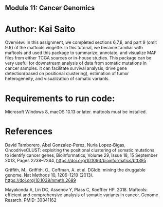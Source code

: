 ## Module 11: Cancer Genomics

# Author: Kai Saito

Overview: In this assignment, we completed sections 6,7,8, and part 9 (omit 9.9) of the maftools vingette. 
In this tutorial, we became familiar with maftools and used this package to summarize, annotate, and visualize MAF
files from either TCGA sources or in-house studies. This package can be very useful for downstream analysis of data
from somatic mutations in cancer samples. It can facilitate survival analysis, drive gene detection(based on 
positional clustering), estimation of tumor heterogeneity, and visualization of somatic variants. 

# Requirements to run code:
Microsoft Windows 8, macOS 10.13 or later. maftools must be installed.

# References
David Tamborero, Abel Gonzalez-Perez, Nuria Lopez-Bigas, OncodriveCLUST: exploiting the positional clustering of somatic mutations to identify cancer genes, Bioinformatics, Volume 29, Issue 18, 15 September 2013, Pages 2238–2244, https://doi.org/10.1093/bioinformatics/btt395

Griffith, M., Griffith, O., Coffman, A. et al. DGIdb: mining the druggable genome. Nat Methods 10, 1209–1210 (2013). https://doi.org/10.1038/nmeth.2689

Mayakonda A, Lin DC, Assenov Y, Plass C, Koeffler HP. 2018. Maftools: efficient and comprehensive analysis of somatic variants in cancer. Genome Resarch. PMID: 30341162

